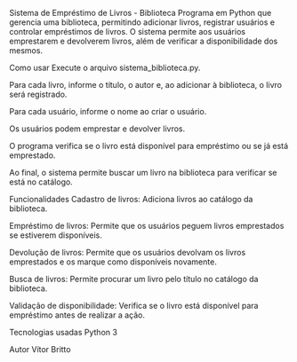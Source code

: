 Sistema de Empréstimo de Livros - Biblioteca
Programa em Python que gerencia uma biblioteca, permitindo adicionar livros, registrar usuários e controlar empréstimos de livros. O sistema permite aos usuários emprestarem e devolverem livros, além de verificar a disponibilidade dos mesmos.

Como usar
Execute o arquivo sistema_biblioteca.py.

Para cada livro, informe o título, o autor e, ao adicionar à biblioteca, o livro será registrado.

Para cada usuário, informe o nome ao criar o usuário.

Os usuários podem emprestar e devolver livros.

O programa verifica se o livro está disponível para empréstimo ou se já está emprestado.

Ao final, o sistema permite buscar um livro na biblioteca para verificar se está no catálogo.

Funcionalidades
Cadastro de livros: Adiciona livros ao catálogo da biblioteca.

Empréstimo de livros: Permite que os usuários peguem livros emprestados se estiverem disponíveis.

Devolução de livros: Permite que os usuários devolvam os livros emprestados e os marque como disponíveis novamente.

Busca de livros: Permite procurar um livro pelo título no catálogo da biblioteca.

Validação de disponibilidade: Verifica se o livro está disponível para empréstimo antes de realizar a ação.

Tecnologias usadas
Python 3

Autor
Vítor Britto
